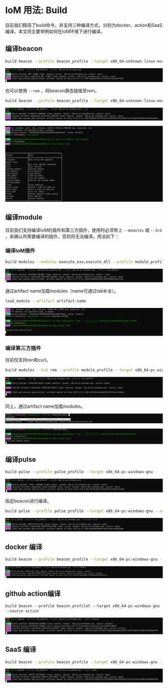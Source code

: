 # IoM 用法: Build

目前我们精简了build命令，并支持三种编译方式，分别为docker、action和SaaS编译。本文将主要举例如何在IoM环境下进行编译。

## 编译beacon

``` bash
build beacon --profile beacon_profile --target x86_64-unknown-linux-musl
```

![image-20250709172432445](../../../IoM/assets/build_beacon.png)

也可以使用 `--rem` ，将beacon静态链接至rem。

```bash
build beacon --profile beacon_profile --target x86_64-unknown-linux-musl --rem
```

![image-20250709173705716](../../../IoM/assets/build_beacon_rem.png)

![image-20250709174110225](../../../IoM/assets/rem_beacon.png)



## 编译module

目前我们支持编译IoM的插件和第三方插件，使用时必须带上 `--modules` 或 `--3rd` ，来确认所需要编译的插件，否则将无法编译。用法如下：

### 编译IoM插件

```bash
build modules --modules execute_exe,execute_dll --profile module_profile --target x86_64-pc-windows-gnu 
```

![image-20250709184032052](../../../IoM/assets/build_IoM_Module.png)

通过artifact name加载modules（name可通过tab补全）。

```bash
load_module --artifact artifact-name
```

![image-20250709185034428](../../../IoM/assets/load_IoM_module.png)

### 编译第三方插件

目前仅支持ren和curl。

```bash
build modules --3rd rem --profile module_profile --target x86_64-pc-windows-gnu
```

![image-20250709185630326](../../../IoM/assets/build_3rd_modules.png)

同上，通过artifact name加载modules。

![image-20250709185836589](../../../iom/assets/load_module_tab.png)

![image-20250709190034865](../../../IoM/assets/load_rem_modules.png)



## 编译pulse

```bash
build pulse --profile pulse_profile --target x86_64-pc-windows-gnu 
```

![image-20250709192315948](../../../IoM/assets/build_pulse.png)

指定beacon进行编译。

```bash
build pulse --profile pulse_profile --target x86_64-pc-windows-gnu --artifact-id 5
```

![image-20250709202400960](../../../IoM/assets/build_pulse_artifactid.png)



## docker 编译

``` bash
build beacon --profile beacon_profile --target x86_64-pc-windows-gnu --source docker
```

![image-20250709215135306](../../../IoM/assets/build_docker.png)



## github action编译

```
build beacon --profile beacon_profilet --target x86_64-pc-windows-gnu --source action
```

![image-20250709200806489](../../../IoM/assets/build_action.png)



## SaaS 编译

```bash
build beacon --profile beacon_profile --target x86_64-pc-windows-gnu --source saas
```

![image-20250709194852166](../../../IoM/assets/build_saas.png)
